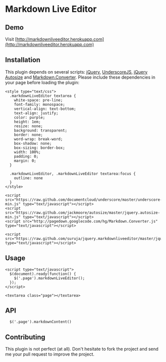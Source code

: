 # Markdown Live Editor

## Demo
Visit [http://markdownliveeditor.herokuapp.com](http://markdownliveeditor.herokuapp.com)

## Installation
This plugin depends on several scripts: [jQuery](http://jquery.com/), [UnderscoreJS](http://underscorejs.org/), [jQuery Autosize](https://github.com/jackmoore/autosize) and [Markdown.Converter](http://code.google.com/p/pagedown/wiki/PageDown). Please include these dependencies in your page before loading the plugin:
```
<style type="text/css">
  .markdownLiveEditor textarea {
    white-space: pre-line;
    font-family: monospace;
    vertical-align: text-bottom;
    text-align: justify;
    color: purple;
    height: 1em;
    resize: none;
    background: transparent;
    border: none;
    word-wrap: break-word;
    box-shadow: none;
    box-sizing: border-box;
    width: 100%;
    padding: 0;
    margin: 0;
  }

  .markdownLiveEditor, .markdownLiveEditor textarea:focus {
    outline: none
  }
</style>

<script src="https://raw.github.com/documentcloud/underscore/master/underscore-min.js" type="text/javascript"></script>
<script src="https://raw.github.com/jackmoore/autosize/master/jquery.autosize-min.js" type="text/javascript"></script>
<script src="http://pagedown.googlecode.com/hg/Markdown.Converter.js" type="text/javascript"></script>

<script src="https://raw.github.com/suruja/jquery.markdownliveeditor/master/jquery.markdownliveeditor.js" type="text/javascript"></script>
```

## Usage
```
<script type="text/javascript">
  $(document).ready(function() {
    $('.page').markdownLiveEditor();
  });
</script>

<textarea class="page"></textarea>
```

## API
```
  $('.page').markdownContent()
```

## Contributing
This plugin is not perfect (at all). Don't hesitate to fork the project and send me your pull request to improve the project.
